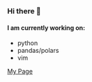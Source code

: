 ### Hi there 👋

#### I am currently working on:

- python
- pandas/polars
- vim

[My Page](https://chengjackjelly.github.io)
